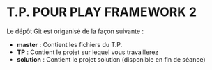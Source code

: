 T.P. POUR PLAY FRAMEWORK 2
==========================

Le dépôt Git est origanisé de la façon suivante :
- **master** : Contient les fichiers du T.P.
- **TP** : Contient le projet sur lequel vous travaillerez
- **solution** : Contient le projet solution (disponible en fin de séance)
